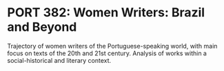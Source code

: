 # PORT 382: Women Writers: Brazil and Beyond

Trajectory of women writers of the Portuguese-speaking world, with main focus on texts of the 20th and 21st century. Analysis of works within a social-historical and literary context.